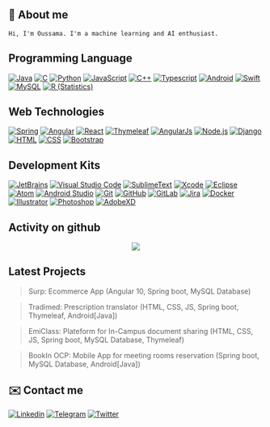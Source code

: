 ## :notebook: About me
```
Hi, I'm Oussama. I'm a machine learning and AI enthusiast.
```
## Programming Language
[![Java](https://img.shields.io/badge/-Java-007396?style=flat&logo=Java&logoColor=white)](https://github.com/oussiw?tab=repositories&language=java)
[![C](https://img.shields.io/badge/-C-4574E0?style=flat&logo=C&logoColor=white)](https://github.com/oussiw?tab=repositories)
[![Python](https://img.shields.io/badge/-Python-3776AB?style=flat&logo=python&logoColor=white)](https://github.com/oussiw?tab=repositories)
[![JavaScript](https://img.shields.io/badge/-JavaScript-F7DF1E?style=flat&logo=JavaScript&logoColor=black)](https://github.com/oussiw?tab=repositories&language=javascript)
[![C++](https://img.shields.io/badge/-C++-00599C?style=flat&logo=C%2b%2b&logoColor=white)](https://github.com/oussiw?tab=repositories)
[![Typescript](https://img.shields.io/badge/-TypeScript-3178C6?style=flat&logo=TypeScript&logoColor=white)](https://github.com/oussiw?tab=repositories&language=typescript)
[![Android](https://img.shields.io/badge/-Android-3DDC84?style=flat&logo=android&logoColor=white)](https://github.com/oussiw?tab=repositories)
[![Swift](https://img.shields.io/badge/-Swift-FA7343?style=flat&logo=Swift&logoColor=white)](https://github.com/oussiw?tab=repositories)
[![MySQL](https://img.shields.io/badge/-MySQL-4479A1?style=flat&logo=mysql&logoColor=white)](https://github.com/oussiw?tab=repositories)
[![R (Statistics)](https://img.shields.io/badge/-R-276DC3?style=flat&logo=R&logoColor=white)](https://github.com/oussiw?tab=repositories)

## Web Technologies
[![Spring](https://img.shields.io/badge/-Spring-6DB33F?style=flat&logo=Spring&logoColor=white)](https://github.com/oussiw?tab=repositories)
[![Angular](https://img.shields.io/badge/-Angular-DD0031?style=flat&logo=angular)](https://github.com/oussiw?tab=repositories)
[![React](https://img.shields.io/badge/-React-61DAFB?style=flat&logo=react&logoColor=black)](https://github.com/oussiw?tab=repositories)
[![Thymeleaf](https://img.shields.io/badge/-Thymeleaf-005F0F?style=flat&logo=thymeleaf)](https://github.com/oussiw?tab=repositories)
[![AngularJs](https://img.shields.io/badge/-AngularJs-E23237?style=flat&logo=angularjs&logoColor=skyblue)](https://github.com/oussiw?tab=repositories)
[![Node.js](https://img.shields.io/badge/-Node.js-339933?style=flat&logo=node.js&logoColor=white)](https://github.com/oussiw?tab=repositories)
[![Django](https://img.shields.io/badge/-Django-092E20?style=flat&logo=django&logoColor=white)](https://github.com/oussiw?tab=repositories)
[![HTML](https://img.shields.io/badge/-HTML-E34F26?style=flat&logo=HTML5&logoColor=white)](https://github.com/oussiw?tab=repositories)
[![CSS](https://img.shields.io/badge/-CSS-1572B6?style=flat&logo=CSS3&logoColor=white)](https://github.com/oussiw?tab=repositories)
[![Bootstrap](https://img.shields.io/badge/-Bootstrap-7952B3?style=flat&logo=bootstrap&logoColor=white)](https://github.com/oussiw?tab=repositories)

## Development Kits 
[![JetBrains](https://img.shields.io/badge/-JetBrains-000000?style=flat&logo=JetBrains&logoColor=white)](https://github.com/oussiw?tab=repositories)
[![Visual Studio Code](https://img.shields.io/badge/-Visual%20Studio%20Code-007ACC?style=flat&logo=visual-studio-code&logoColor=white)](https://github.com/oussiw?tab=repositories)
[![SublimeText](https://img.shields.io/badge/-Sublime%20Text-FF9800?style=flat&logo=sublime-text&logoColor=black)](https://github.com/oussiw?tab=repositories)
[![Xcode](https://img.shields.io/badge/-Xcode-1575F9?style=flat&logo=xcode&logoColor=white)](https://github.com/oussiw?tab=repositories)
[![Eclipse](https://img.shields.io/badge/-Eclipse%20IDE-2C2255?style=flat&logo=eclipse-ide&logoColor=white)](https://github.com/oussiw?tab=repositories)
[![Atom](https://img.shields.io/badge/-Atom-66595C?style=flat&logo=atom&logoColor=white)](https://github.com/oussiw?tab=repositories)
[![Android Studio](https://img.shields.io/badge/-Android%20Studio-3DDC84?style=flat&logo=android-studio&logoColor=white)](https://github.com/oussiw?tab=repositories)
[![Git](https://img.shields.io/badge/-Git-F05032?style=flat&logo=git&logoColor=white)](https://github.com/oussiw?tab=repositories)
[![GitHub](https://img.shields.io/badge/-GitHub-181717?style=flat&logo=github&logoColor=white)](https://github.com/oussiw?tab=repositories)
[![GitLab](https://img.shields.io/badge/-GitLab-FCA121?style=flat&logo=gitlab&logoColor=white)](https://github.com/oussiw?tab=repositories)
[![Jira](https://img.shields.io/badge/-Jira-0052CC?style=flat&logo=jira-software&logoColor=white)](https://github.com/oussiw?tab=repositories)
[![Docker](https://img.shields.io/badge/-Docker-2496ED?style=flat&logo=docker&logoColor=white)](https://github.com/oussiw?tab=repositories)
[![Illustrator](https://img.shields.io/badge/-Illustrator-FF9A00?style=flat&logo=adobe-illustrator&logoColor=black)](https://github.com/oussiw?tab=repositories)
[![Photoshop](https://img.shields.io/badge/-Photoshop-31A8FF?style=flat&logo=adobe-photoshop&logoColor=white)](https://github.com/oussiw?tab=repositories)
[![AdobeXD](https://img.shields.io/badge/-Adobe%20XD-FF61F6?style=flat&logo=adobe-xd&logoColor=black)](https://github.com/oussiw?tab=repositories)

## Activity on github
<p align="center">
    <a href="https://github.com/oussiw?tab=repositories">
        <img src="https://github-readme-stats.vercel.app/api?username=oussiw&hide_title=true&hide_border=true&show_icons=true&include_all_commits=true&count_private=false&line_height=30&text_color=000&icon_color=000&bg_color=0,ea6161,ffc64d,fffc4d,52fa5a&theme=graywhite" />
    </a>
</p>
  
## Latest Projects
> Surp: Ecommerce App (Angular 10, Spring boot, MySQL Database)

> Tradimed: Prescription translator (HTML, CSS, JS, Spring boot, Thymeleaf, Android[Java])

> EmiClass: Plateform for In-Campus document sharing (HTML, CSS, JS, Spring boot, MySQL Database, Thymeleaf)

> BookIn OCP: Mobile App for meeting rooms reservation (Spring boot, MySQL Database, Android[Java])
  
## :envelope: Contact me
[![Linkedin](https://img.shields.io/badge/-Linkedin-blue?style=flat-square&logo=Linkedin&logoColor=white&link=https://www.linkedin.com/in/oussama-siwane/)](https://www.linkedin.com/in/oussama-siwane/)
[![Telegram](https://img.shields.io/badge/-Telegram-blue?style=flat-square&logo=Telegram&logoColor=white&link=https://t.me/Oussiw)](https://t.me/Oussiw)
[![Twitter](https://img.shields.io/badge/-Twitter-1ca0f1?style=flat-square&labelColor=1ca0f1&logo=twitter&logoColor=white&link=https://twitter.com/oussiw)](https://twitter.com/oussiw)
